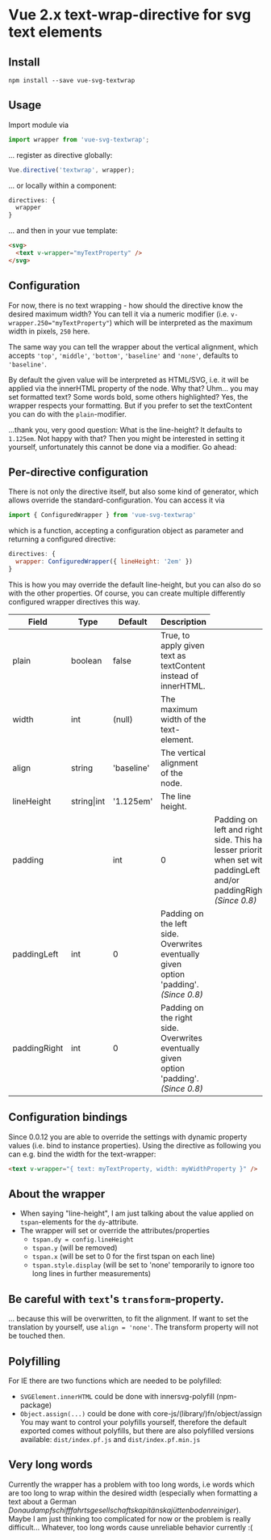 # Vue 2.x text-wrap-directive for svg text elements

## Install
`npm install --save vue-svg-textwrap`

## Usage
Import module via
```javascript
import wrapper from 'vue-svg-textwrap';
```

... register as directive globally:
```javascript
Vue.directive('textwrap', wrapper);
```
... or locally within a component:
```javascript
directives: {
  wrapper
}
```
... and then in your vue template:
```html
<svg>
  <text v-wrapper="myTextProperty" />
</svg>
```

## Configuration
For now, there is no text wrapping - how should the directive know the desired maximum width?
You can tell it via a numeric modifier (i.e. `v-wrapper.250="myTextProperty"`) which will be interpreted as the maximum width in pixels, `250` here.

The same way you can tell the wrapper about the vertical alignment, which accepts `'top'`, `'middle'`, `'bottom'`, `'baseline'` and `'none'`, defaults to `'baseline'`.

By default the given value will be interpreted as HTML/SVG, i.e. it will be applied via the innerHTML property of the node. Why that? Uhm... you may set formatted text? Some words bold, some others highlighted? Yes, the wrapper respects your formatting. But if you prefer to set the textContent you can do with the `plain`-modifier.

...thank you, very good question: What is the line-height? It defaults to `1.125em`. Not happy with that? Then you might be interested in setting it yourself, unfortunately this cannot be done via a modifier. Go ahead:

## Per-directive configuration
There is not only the directive itself, but also some kind of generator, which allows override the standard-configuration. You can access it via
```javascript
import { ConfiguredWrapper } from 'vue-svg-textwrap'
```
which is a function, accepting a configuration object as parameter and returning a configured directive:
```javascript
directives: {
  wrapper: ConfiguredWrapper({ lineHeight: '2em' })
}
```
This is how you may override the default line-height, but you can also do so with the other properties. Of course, you can create multiple differently configured wrapper directives this way.
<table>
	<thead><tr><th>Field</th><th>Type</th><th>Default</th><th>Description</th></tr></thead>
	<tbody>
		<tr>
			<td>plain</td>
			<td>boolean</td>
			<td>false</td>
			<td>True, to apply given text as textContent instead of innerHTML.</td>
		</tr>
		<tr>
			<td>width</td>
			<td>int</td>
			<td>(null)</td>
			<td>The maximum width of the text-element.</td>
		</tr>
		<tr>
			<td>align</td>
			<td>string</td>
			<td>'baseline'</td>
			<td>The vertical alignment of the node.</td>
		</tr>
		<tr>
			<td>lineHeight</td>
			<td>string|int</td>
			<td>'1.125em'</td>
			<td>The line height.</td>
		</tr>
		<tr>
			<td>padding<td>
			<td>int</td>
			<td>0</td>
			<td>Padding on left and right side. This has lesser priority when set with paddingLeft and/or paddingRight. <i>(Since 0.8)</i></td>
		</tr>
		<tr>
			<td>paddingLeft</td>
			<td>int</td>
			<td>0</td>
			<td>Padding on the left side. Overwrites eventually given option 'padding'. <i>(Since 0.8)</i></td>
		</tr>
		<tr>
			<td>paddingRight</td>
			<td>int</td>
			<td>0</td>
			<td>Padding on the right side. Overwrites eventually given option 'padding'. <i>(Since 0.8)</i></td>
		</tr>
	</tbody>
</table>

## Configuration bindings
Since 0.0.12 you are able to override the settings with dynamic property values (i.e. bind to instance properties). Using the directive as following you can e.g. bind the width for the text-wrapper: 
```html
<text v-wrapper="{ text: myTextProperty, width: myWidthProperty }" />
```

## About the wrapper
* When saying "line-height", I am just talking about the value applied on `tspan`-elements for the `dy`-attribute.
* The wrapper will set or override the attributes/properties
	* `tspan.dy = config.lineHeight`
	* `tspan.y` (will be removed)
	* `tspan.x` (will be set to 0 for the first tspan on each line)
	* `tspan.style.display` (will be set to 'none' temporarily to ignore too long lines in further measurements)

## Be careful with `text`'s `transform`-property.
... because this will be overwritten, to fit the alignment. If want to set the translation by yourself, use `align = 'none'`. The transform property will not be touched then.

## Polyfilling
For IE there are two functions which are needed to be polyfilled:
* `SVGElement.innerHTML` could be done with innersvg-polyfill (npm-package)
* `Object.assign(...)` could be done with core-js/(library/)fn/object/assign
You may want to control your polyfills yourself, therefore the default exported comes without polyfills, but there are also polyfilled versions available: `dist/index.pf.js` and `dist/index.pf.min.js`

## Very long words
Currently the wrapper has a problem with too long words, i.e words which are too long to wrap within the desired width (especially when formatting a text about a German *Donaudampfschifffahrtsgesellschaftskapitänskajüttenbodenreiniger*). Maybe I am just thinking too complicated for now or the problem is really difficult... Whatever, too long words cause unreliable behavior currently :(